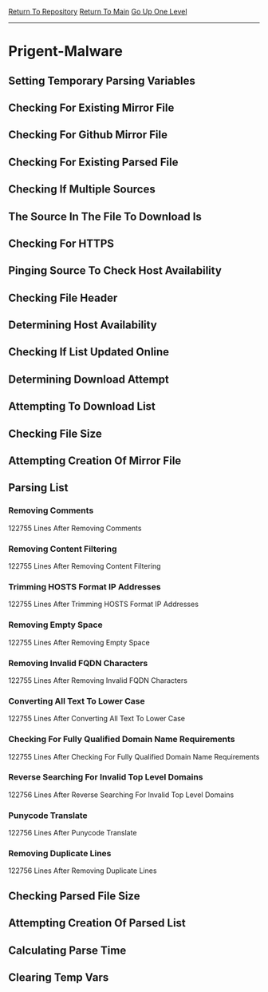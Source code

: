 [Return To Repository](https://github.com/bast69/piholeparser/)
[Return To Main](https://github.com/bast69/piholeparser/blob/master/RecentRunLogs/Mainlog.md)
[Go Up One Level](https://github.com/bast69/piholeparser/blob/master/RecentRunLogs/TopLevelScripts/30-Processing-External-Blacklists.md)
____________________________________
# Prigent-Malware
## Setting Temporary Parsing Variables
## Checking For Existing Mirror File
## Checking For Github Mirror File
## Checking For Existing Parsed File
## Checking If Multiple Sources
## The Source In The File To Download Is
## Checking For HTTPS
## Pinging Source To Check Host Availability
## Checking File Header
## Determining Host Availability
## Checking If List Updated Online
## Determining Download Attempt
## Attempting To Download List
## Checking File Size
## Attempting Creation Of Mirror File
## Parsing List
### Removing Comments
122755 Lines After Removing Comments
### Removing Content Filtering
122755 Lines After Removing Content Filtering
### Trimming HOSTS Format IP Addresses
122755 Lines After Trimming HOSTS Format IP Addresses
### Removing Empty Space
122755 Lines After Removing Empty Space
### Removing Invalid FQDN Characters
122755 Lines After Removing Invalid FQDN Characters
### Converting All Text To Lower Case
122755 Lines After Converting All Text To Lower Case
### Checking For Fully Qualified Domain Name Requirements
122755 Lines After Checking For Fully Qualified Domain Name Requirements
### Reverse Searching For Invalid Top Level Domains
122756 Lines After Reverse Searching For Invalid Top Level Domains
### Punycode Translate
122756 Lines After Punycode Translate
### Removing Duplicate Lines
122756 Lines After Removing Duplicate Lines
## Checking Parsed File Size
## Attempting Creation Of Parsed List
## Calculating Parse Time
## Clearing Temp Vars
